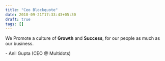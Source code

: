```yaml
---
title: "Ceo Blockquote"
date: 2018-09-21T17:33:43+05:30
draft: true
tags: []
---
```


<section class="ceo-blockquote">
        <div class="container-fluid wow fadeInUp" data-wow-delay="0.3s" style="visibility: visible; animation-delay: 0.3s; animation-name: fadeInUp;">
            <div class="row">
                <div class="col-xs-12">
                    <p>We Promote a culture of <b>Growth</b> and <b>Success</b>, for our people as much as our business.</p>
                    <span class="writer-name">- Anil Gupta (CEO @ Multidots)</span>
                </div>
            </div>
        </div>
    </section>
